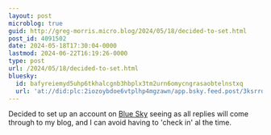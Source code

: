 ```yaml
---
layout: post
microblog: true
guid: http://greg-morris.micro.blog/2024/05/18/decided-to-set.html
post_id: 4091502
date: 2024-05-18T17:30:04-0000
lastmod: 2024-06-22T16:19:26-0000
type: post
url: /2024/05/18/decided-to-set.html
bluesky:
  id: bafyreiemyd5uhp6tkhalcgnb3hbplx3tm2urn6omycngrasaobtelnstxq
  url: 'at://did:plc:2iozoybdoe6vtplhp4mgzawn/app.bsky.feed.post/3ksrrd2yrmf2u'
---
```

Decided to set up an account on [Blue Sky](https://bsky.app/profile/gregmorris.co.uk) seeing as all replies will come through to my blog, and I can avoid having to 'check in' al the time. 
